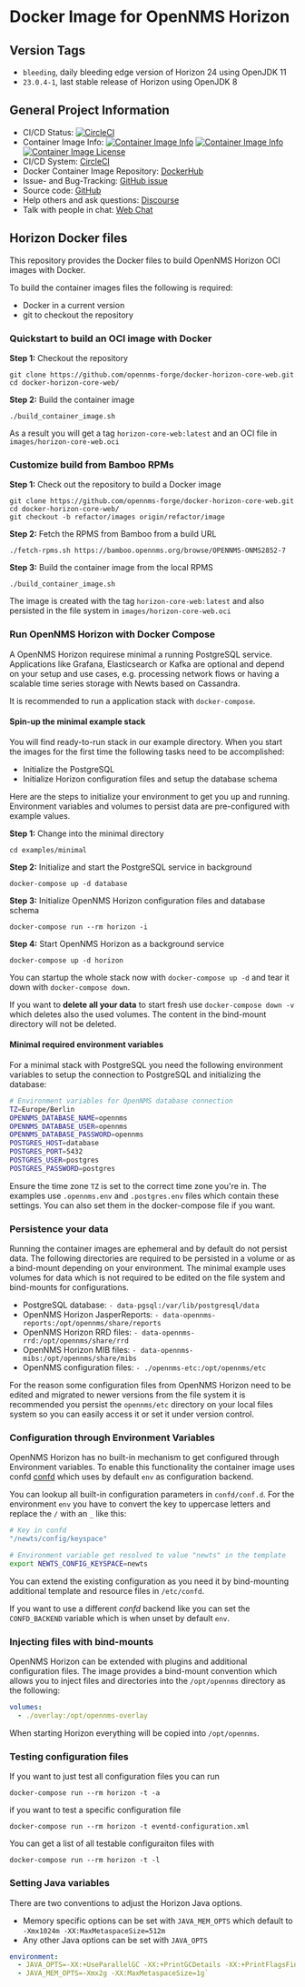 # Docker Image for OpenNMS Horizon

## Version Tags

* `bleeding`, daily bleeding edge version of Horizon 24 using OpenJDK 11
* `23.0.4-1`, last stable release of Horizon using OpenJDK 8

## General Project Information

* CI/CD Status: [![CircleCI](https://circleci.com/gh/opennms-forge/docker-horizon-core-web.svg?style=svg)](https://circleci.com/gh/opennms-forge/docker-horizon-core-web)
* Container Image Info: [![Container Image Info](https://images.microbadger.com/badges/version/opennms/horizon-core-web.svg)](https://microbadger.com/images/opennms/horizon-core-web "Get your own version badge on microbadger.com") [![Container Image Info](https://images.microbadger.com/badges/image/opennms/horizon-core-web.svg)](https://microbadger.com/images/opennms/horizon-core-web "Get your own image badge on microbadger.com") [![Container Image License](https://images.microbadger.com/badges/license/opennms/horizon-core-web.svg)](https://microbadger.com/images/opennms/horizon-core-web "Get your own license badge on microbadger.com")
* CI/CD System: [CircleCI]
* Docker Container Image Repository: [DockerHub]
* Issue- and Bug-Tracking: [GitHub issue]
* Source code: [GitHub]
* Help others and ask questions: [Discourse]
* Talk with people in chat: [Web Chat]

## Horizon Docker files

This repository provides the Docker files to build OpenNMS Horizon OCI images with Docker.

To build the container images files the following is required:

* Docker in a current version
* git to checkout the repository

### Quickstart to build an OCI image with Docker

**Step 1:** Checkout the repository

```shell
git clone https://github.com/opennms-forge/docker-horizon-core-web.git
cd docker-horizon-core-web/
```

**Step 2:** Build the container image

```shell
./build_container_image.sh
```

As a result you will get a tag `horizon-core-web:latest` and an OCI file in `images/horizon-core-web.oci`

### Customize build from Bamboo RPMs

**Step 1:** Check out the repository to build a Docker image

```shell
git clone https://github.com/opennms-forge/docker-horizon-core-web.git
cd docker-horizon-core-web/
git checkout -b refactor/images origin/refactor/image
```

**Step 2:** Fetch the RPMS from Bamboo from a build URL

```shell
./fetch-rpms.sh https://bamboo.opennms.org/browse/OPENNMS-ONMS2852-7
```

**Step 3:** Build the container image from the local RPMS

```shell
./build_container_image.sh
```

The image is created with the tag `horizon-core-web:latest` and also persisted in the file system in `images/horizon-core-web.oci`

### Run OpenNMS Horizon with Docker Compose

A OpenNMS Horizon requirese minimal a running PostgreSQL service.
Applications like Grafana, Elasticsearch or Kafka are optional and depend on your setup and use cases, e.g. processing network flows or having a scalable time series storage with Newts based on Cassandra.

It is recommended to run a application stack with `docker-compose`.

#### Spin-up the minimal example stack

You will find ready-to-run stack in our example directory.
When you start the images for the first time the following tasks need to be accomplished:

* Initialize the PostgreSQL
* Initialize Horizon configuration files and setup the database schema

Here are the steps to initialize your environment to get you up and running.
Environment variables and volumes to persist data are pre-configured with example values.

**Step 1:** Change into the minimal directory

```
cd examples/minimal
```

**Step 2:** Initialize and start the PostgreSQL service in background

```
docker-compose up -d database
```

**Step 3:** Initialize OpenNMS Horizon configuration files and database schema

```
docker-compose run --rm horizon -i
```

**Step 4:** Start OpenNMS Horizon as a background service

```
docker-compose up -d horizon
```

You can startup the whole stack now with `docker-compose up -d` and tear it down with `docker-compose down`.

If you want to **delete all your data** to start fresh use `docker-compose down -v` which deletes also the used volumes.
The content in the bind-mount directory will not be deleted.

#### Minimal required environment variables

For a minimal stack with PostgreSQL you need the following environment variables to setup the connection to PostgreSQL and initializing the database:

```bash
# Environment variables for OpenNMS database connection
TZ=Europe/Berlin
OPENNMS_DATABASE_NAME=opennms
OPENNMS_DATABASE_USER=opennms
OPENNMS_DATABASE_PASSWORD=opennms
POSTGRES_HOST=database
POSTGRES_PORT=5432
POSTGRES_USER=postgres
POSTGRES_PASSWORD=postgres
```

Ensure the time zone `TZ` is set to the correct time zone you're in.
The examples use `.opennms.env` and `.postgres.env` files which contain these settings.
You can also set them in the docker-compose file if you want.

### Persistence your data

Running the container images are ephemeral and by default do not persist data.
The following directories are required to be persisted in a volume or as a bind-mount depending on your environment.
The minimal example uses volumes for data which is not required to be edited on the file system and bind-mounts for configurations.

* PostgreSQL database: `- data-pgsql:/var/lib/postgresql/data`
* OpenNMS Horizon JasperReports: `- data-opennms-reports:/opt/opennms/share/reports`
* OpenNMS Horizon RRD files: `- data-opennms-rrd:/opt/opennms/share/rrd`
* OpenNMS Horizon MIB files: `- data-opennms-mibs:/opt/opennms/share/mibs`
* OpenNMS configuration files: `- ./opennms-etc:/opt/opennms/etc`
      

For the reason some configuration files from OpenNMS Horizon need to be edited and migrated to newer versions from the file system it is recommended you persist the `opennms/etc` directory on your local files system so you can easily access it or set it under version control.

### Configuration through Environment Variables

OpenNMS Horizon has no built-in mechanism to get configured through Environment variables.
To enable this functionality the container image uses confd [confd] which uses by default `env` as configuration backend.

You can lookup all built-in configuration parameters in `confd/conf.d`. For the environment `env` you have to convert the key to uppercase letters and replace the `/` with an `_` like this:

```bash
# Key in confd
"/newts/config/keyspace"

# Environment variable get resolved to value "newts" in the template
export NEWTS_CONFIG_KEYSPACE=newts
```

You can extend the existing configuration as you need it by bind-mounting additional template and resource files in `/etc/confd`.

If you want to use a different _confd_ backend like you can set the `CONFD_BACKEND` variable which is when unset by default `env`.

### Injecting files with bind-mounts

OpenNMS Horizon can be extended with plugins and additional configuration files.
The image provides a bind-mount convention which allows you to inject files and directories into the `/opt/opennms` directory as the following:

```yaml
volumes:
  - ./overlay:/opt/opennms-overlay
```

When starting Horizon everything will be copied into `/opt/opennms`.

### Testing configuration files

If you want to just test all configuration files you can run

```
docker-compose run --rm horizon -t -a
```

if you want to test a specific configuration file

```
docker-compose run --rm horizon -t eventd-configuration.xml
```

You can get a list of all testable configuraiton files with

```
docker-compose run --rm horizon -t -l
```

### Setting Java variables

There are two conventions to adjust the Horizon Java options.

* Memory specific options can be set with `JAVA_MEM_OPTS` which default to `-Xmx1024m -XX:MaxMetaspaceSize=512m`
* Any other Java options can be set with `JAVA_OPTS`

```yaml
environment:
  - JAVA_OPTS=-XX:+UseParallelGC -XX:+PrintGCDetails -XX:+PrintFlagsFinal
  - JAVA_MEM_OPTS=-Xmx2g -XX:MaxMetaspaceSize=1g`
```

[GitHub]: https://github.com/opennms-forge/docker-horizon-core-web.git
[DockerHub]: https://hub.docker.com/r/opennms/horizon-core-web
[GitHub issue]: https://github.com/opennms-forge/docker-horizon-core-web
[CircleCI]: https://circleci.com/gh/opennms-forge/docker-horizon-core-web
[Discourse]: https://opennms.discourse.group
[Web Chat]: https://chats.opennms.org/opennms-discuss
[confd]: http://www.confd.io
